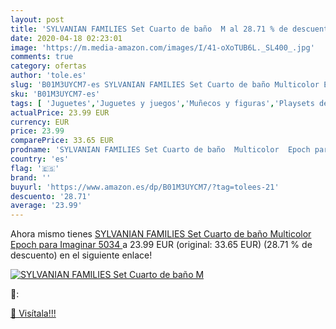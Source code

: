 ```yaml
---
layout: post
title: 'SYLVANIAN FAMILIES Set Cuarto de baño  M al 28.71 % de descuento'
date: 2020-04-18 02:23:01
image: 'https://m.media-amazon.com/images/I/41-oXoTUB6L._SL400_.jpg'
comments: true
category: ofertas
author: 'tole.es'
slug: 'B01M3UYCM7-es SYLVANIAN FAMILIES Set Cuarto de baño Multicolor Epoch...'
sku: 'B01M3UYCM7-es'
tags: [ 'Juguetes','Juguetes y juegos','Muñecos y figuras','Playsets de figuras de juguete para niños','families','sylvanian', ]
actualPrice: 23.99 EUR
currency: EUR
price: 23.99
comparePrice: 33.65 EUR
prodname: 'SYLVANIAN FAMILIES Set Cuarto de baño  Multicolor  Epoch para Imaginar 5034 '
country: 'es'
flag: '🇪🇸'
brand: ''
buyurl: 'https://www.amazon.es/dp/B01M3UYCM7/?tag=tolees-21'
descuento: '28.71'
average: '23.99'
---
```


Ahora mismo tienes [SYLVANIAN FAMILIES Set Cuarto de baño  Multicolor  Epoch para Imaginar 5034 ](https://www.amazon.es/dp/B01M3UYCM7/?tag=tolees-21) a 23.99 EUR (original: 33.65 EUR) (28.71 %  de descuento) en el siguiente enlace!

[![SYLVANIAN FAMILIES Set Cuarto de baño  M](https://m.media-amazon.com/images/I/41-oXoTUB6L._SL400_.jpg)](https://www.amazon.es/dp/B01M3UYCM7/?tag=tolees-21)

🔎:


[🛒 Visítala!!!](https://www.amazon.es/dp/B01M3UYCM7/?tag=tolees-21)
